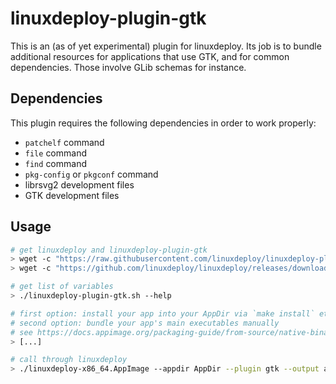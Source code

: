 # linuxdeploy-plugin-gtk

This is an (as of yet experimental) plugin for linuxdeploy. Its job is to bundle additional resources for applications that use GTK, and for common dependencies. Those involve GLib schemas for instance.

## Dependencies

This plugin requires the following dependencies in order to work properly:

- `patchelf` command
- `file` command
- `find` command
- `pkg-config` or `pkgconf` command
- librsvg2 development files
- GTK development files

## Usage

```bash
# get linuxdeploy and linuxdeploy-plugin-gtk
> wget -c "https://raw.githubusercontent.com/linuxdeploy/linuxdeploy-plugin-gtk/master/linuxdeploy-plugin-gtk.sh"
> wget -c "https://github.com/linuxdeploy/linuxdeploy/releases/download/continuous/linuxdeploy-x86_64.AppImage"

# get list of variables
> ./linuxdeploy-plugin-gtk.sh --help 

# first option: install your app into your AppDir via `make install` etc.
# second option: bundle your app's main executables manually
# see https://docs.appimage.org/packaging-guide/from-source/native-binaries.html for more information
> [...]

# call through linuxdeploy
> ./linuxdeploy-x86_64.AppImage --appdir AppDir --plugin gtk --output appimage --icon-file mypackage.png --desktop-file mypackage.desktop
```
